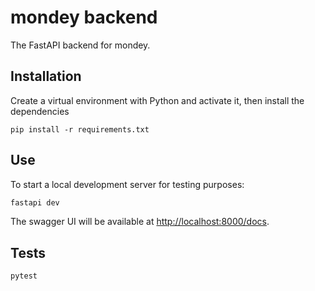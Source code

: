 # mondey backend

The FastAPI backend for mondey.

## Installation

Create a virtual environment with Python and activate it, then install the dependencies

```pycon
pip install -r requirements.txt
```

## Use

To start a local development server for testing purposes:

```bash
fastapi dev
```

The swagger UI will be available at [http://localhost:8000/docs](http://localhost:8000/docs).

## Tests

```pycon
pytest
```
